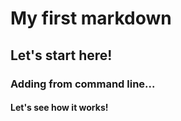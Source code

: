 # My first markdown
## Let's start here!
### Adding from command line...
#### Let's see how it works!
